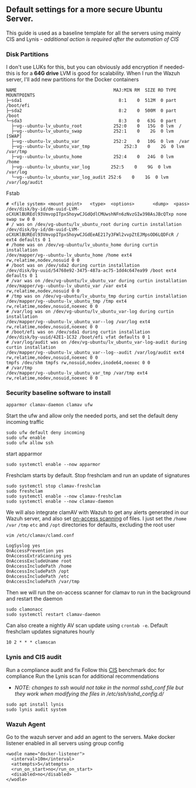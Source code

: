 ## Default settings for a more secure Ubuntu Server. 
This guide is used as a baseline template for all the servers using mainly CIS and Lynis - *additional action is required after the automation of CIS*

### Disk Partitions
I don't use LUKs for this, but you can obviously add encryption if needed- this is for a **64G drive**
LVM is good for scalability. When I run the Wazuh server, I'll add new partitions for the Docker containers
```
NAME                                     MAJ:MIN RM  SIZE RO TYPE MOUNTPOINTS
├─sda1                                     8:1    0  512M  0 part /boot/efi
├─sda2                                     8:2    0  500M  0 part /boot
└─sda3                                     8:3    0   63G  0 part 
  ├─vg--ubuntu-lv_ubuntu_root            252:0    0   15G  0 lvm  /
  ├─vg--ubuntu-lv_ubuntu_swap            252:1    0    2G  0 lvm  [SWAP]
  ├─vg--ubuntu-lv_ubuntu_var             252:2    0   10G  0 lvm  /var
  ├─vg--ubuntu-lv_ubuntu_var_tmp             252:3    0    2G  0 lvm  /var/tmp
  ├─vg--ubuntu-lv_ubuntu_home            252:4    0   24G  0 lvm  /home
  ├─vg--ubuntu-lv_ubuntu_var_log        252:5    0    9G  0 lvm  /var/log
  └─vg--ubuntu-lv_ubuntu_var_log_audit 252:6    0    1G  0 lvm  /var/log/audit
  ```
Fstab
```
# <file system> <mount point>   <type>  <options>       <dump>  <pass>
/dev/disk/by-id/dm-uuid-LVM-oCXUKlBUREdl93VmvopITpxShoywCJGdQdlCMUwshNFn6zNvzGIw398AsJBcQTxp none swap sw 0 0
# / was on /dev/vg-ubuntu/lv_ubuntu_root during curtin installation
/dev/disk/by-id/dm-uuid-LVM-oCXUKlBUREdl93VmvopITpxShoywCJGdEeAE217y3FWl2vvpZtEJMpsOD6LQDFcR / ext4 defaults 0 1
# /home was on /dev/vg-ubuntu/lv_ubuntu_home during curtin installation
/dev/mapper/vg--ubuntu-lv_ubuntu_home /home ext4 rw,relatime,nodev,nosuid 0 0
# /boot was on /dev/sda2 during curtin installation
/dev/disk/by-uuid/54768e92-3475-487a-ac75-1dd4c647ea99 /boot ext4 defaults 0 1
# /var was on /dev/vg-ubuntu/lv_ubuntu_var during curtin installation
/dev/mapper/vg--ubuntu-lv_ubuntu_var /var ext4 rw,relatime,nodev,nosuid 0 0
# /tmp was on /dev/vg-ubuntu/lv_ubuntu_tmp during curtin installation
/dev/mapper/vg--ubuntu-lv_ubuntu_tmp /tmp ext4 rw,relatime,nodev,nosuid,noexec 0 0
# /var/log was on /dev/vg-ubuntu/lv_ubuntu_var-log during curtin installation
/dev/mapper/vg--ubuntu-lv_ubuntu_var--log /var/log ext4 rw,relatime,nodev,nosuid,noexec 0 0
# /boot/efi was on /dev/sda1 during curtin installation
/dev/disk/by-uuid/42E1-1C32 /boot/efi vfat defaults 0 1
# /var/log/audit was on /dev/vg-ubuntu/lv_ubuntu_var-log-audit during curtin installation
/dev/mapper/vg--ubuntu-lv_ubuntu_var--log--audit /var/log/audit ext4 rw,relatime,nodev,nosuid,noexec 0 0
tmpfs /dev/shm tmpfs rw,nosuid,nodev,inode64,noexec 0 0
# /var/tmp
/dev/mapper/vg--ubuntu-lv_ubuntu_var_tmp /var/tmp ext4 rw,relatime,nodev,nosuid,noexec 0 0
```

### Security baseline software to install 
```
apparmor clamav-daemon clamav ufw
```
Start the ufw and allow only the needed ports, and set the default deny incoming traffic 
```
sudo ufw default deny incoming
sudo ufw enable
sudo ufw allow ssh
```

start apparmor 
```
sudo systemctl enable --now apparmor
```

Freshclam starts by default. Stop freshclam and run an update of signatures 
```
sudo systemctl stop clamav-freshclam
sudo freshclam
sudo systemctl enable --now clamav-freshclam
sudo systemctl enable --now clamav-daemon
```

We will also integrate clamAV with Wazuh to get any alerts generated in our Wazuh server, and also set [on-access scanning](https://docs.clamav.net/manual/OnAccess.html) of files. I just set the `/home` `/var` `/tmp` `etc` and `/opt` directories for defaults, excluding the root user
```
vim /etc/clamav/clamd.conf
```
```
LogSyslog yes
OnAccessPrevention yes
OnAccessExtraScanning yes
OnAccessExcludeUname root
OnAccessIncludePath /home
OnAccessIncludePath /opt
OnAccessIncludePath /etc
OnAccessIncludePath /var/tmp
```
Then we will run the on-access scanner for clamav to run in the background and restart the daemon
```
sudo clamonacc
sudo systemctl restart clamav-daemon
```

Can also create a nightly AV scan update using `crontab -e`. Default freshclam updates signatures hourly
```
10 2 * * * clamscan
```


### Lynis and CIS audit
Run a compliance audit and fix
Follow this [CIS](https://github.com/ebelious/Self-Hosted/blob/main/CIS-Ubuntu.md) benchmark doc for compliance 
Run the Lynis scan for additional recommendations
  - *NOTE: changes to ssh would not take in the normal sshd_conf file but they work when modifying the files in /etc/ssh/sshd_config.d/*
```
sudo apt install lynis
sudo lynis audit system
```

### Wazuh Agent
Go to the wazuh server and add an agent to the servers. Make docker listener enabled in all servers using group config
```
<wodle name="docker-listener">
  <interval>10m</interval>
  <attempts>5</attempts>
  <run_on_start>no</run_on_start>
  <disabled>no</disabled>
</wodle>
```
